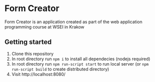 # Form Creator

Form Creator is an application created as part of the web application programming course at WSEI in Krakow

## Getting started

1. Clone this repository
2. In root directory run `npm i` to install all dependecies (nodejs required)
3. In root directory run `npm run-script start` to run local server (or `npm run-script build` to create distributed directory)
4. Visit http://localhost:8080/